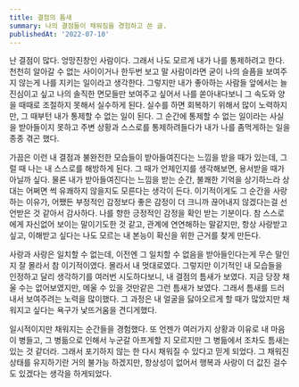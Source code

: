 ```yaml
---
title: 결점의 틈새
summary: 나의 결점들이 채워짐을 경험하고 쓴 글.
publishedAt: '2022-07-10'
---
```


난 결점이 많다. 엉망진창인 사람이다. 그래서 나도 모르게 내가 나를 통제하려고 한다. 천천히 알아갈 수 없는 사이이거나 한두번 보고 말 사람이라면 굳이 나의 슬픔을 보여주지 않는게 나를 지키는 일이라고 생각한다. 그렇지만 내가 좋아하는 사람들 앞에서는 늘 진심이고 싶고 나의 솔직한 면모들만 보여주고 싶어서 나를 쏟아내다보니 그 속도와 양을 때때로 조절하지 못해서 실수하게 된다. 실수를 하면 회복하기 위해서 많이 노력하지만, 그 때부턴 내가 통제할 수 없는 일이 된다. 그 순간에 통제할 수 없는 일이라는 사실을 받아들이지 못하고 주변 상황과 스스로를 통제하려들다가 내가 나를 좀먹게하는 일을 종종 겪곤 했다.

가끔은 이런 내 결점과 불완전한 모습들이 받아들여진다는 느낌을 받을 때가 있는데, 그럴 때 나는 내 스스로를 해방하게 된다. 그 때가 언제인지를 생각해보면, 용서받을 때가 아닐까 싶다. 물론 내가 받아들여진다는 느낌을 받는 순간, 불쾌한 기억을 상기하느라 상대는 어쩌면 썩 유쾌하지 않을지도 모른다는 생각이 든다. 이기적이게도 그 순간을 사랑하는 이유가, 어쨌든 부정적인 감정보다 좋은 감정이 더 크니까 끊어내지 않겠다는걸 선언받은 것 같아서 감사하다. 나를 향한 긍정적인 감정을 확인 받는 기분이다. 참 스스로에게 자신없어 보이는 말이기도한 것 같고, 관계에 연연해하는 말같지만, 항상 사랑받고 싶고, 이해받고 싶다는 나도 모르는 내 본능이 확신을 위한 근거를 찾게 만든다.

사랑과 사랑은 일치할 수 없는데, 이전엔 그 일치할 수 없음을 받아들인다는게 무슨 말인지 잘 몰라서 참 이기적이였다. 몰라서 내 멋대로였다. 그렇지만 이기적인 내 모습들을 인정하고 달리 생각하기를 여러번 시도하다보니, 내 결점의 틈새가 보였다. 지금 당장 채울 수는 없어보였지만, 메울 수 있을 것만같은 그런 틈새가 보였다. 그래서 틈새를 드러내서 보여주려는 노력을 많이했다. 그 과정은 내 얼굴을 닳아오르게 할 때가 많았지만 채워지고 싶다는 욕구가 낯뜨거움을 견디게했다.

일시적이지만 채워지는 순간들을 경험했다. 또 언젠가 여러가지 상황과 이유로 내 마음이 병들고, 그 병듦으로 인해서 누군갈 아프게할 지 모르지만 그 병듦에서 조차도 틈새는 있는 것 같더라. 그래서 포기하지 않는 한 다시 채워질 수 있다고 믿게 되었다. 그 채워진 상태를 유지하기란 거의 불가능 하겠지만, 항상성이 없어서 행복과 사랑이 더 값진 걸수도 있겠다는 생각을 하게되었다.
